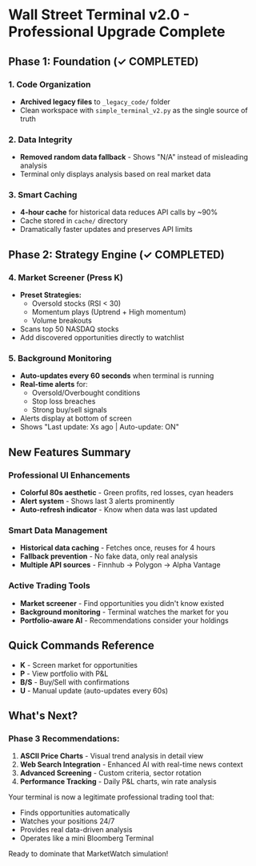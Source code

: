 # Wall Street Terminal v2.0 - Professional Upgrade Complete

## Phase 1: Foundation (✓ COMPLETED)

### 1. Code Organization
- **Archived legacy files** to `_legacy_code/` folder
- Clean workspace with `simple_terminal_v2.py` as the single source of truth

### 2. Data Integrity
- **Removed random data fallback** - Shows "N/A" instead of misleading analysis
- Terminal only displays analysis based on real market data

### 3. Smart Caching
- **4-hour cache** for historical data reduces API calls by ~90%
- Cache stored in `cache/` directory
- Dramatically faster updates and preserves API limits

## Phase 2: Strategy Engine (✓ COMPLETED)

### 4. Market Screener (Press K)
- **Preset Strategies:**
  - Oversold stocks (RSI < 30)
  - Momentum plays (Uptrend + High momentum)
  - Volume breakouts
- Scans top 50 NASDAQ stocks
- Add discovered opportunities directly to watchlist

### 5. Background Monitoring
- **Auto-updates every 60 seconds** when terminal is running
- **Real-time alerts** for:
  - Oversold/Overbought conditions
  - Stop loss breaches
  - Strong buy/sell signals
- Alerts display at bottom of screen
- Shows "Last update: Xs ago | Auto-update: ON"

## New Features Summary

### Professional UI Enhancements
- **Colorful 80s aesthetic** - Green profits, red losses, cyan headers
- **Alert system** - Shows last 3 alerts prominently
- **Auto-refresh indicator** - Know when data was last updated

### Smart Data Management
- **Historical data caching** - Fetches once, reuses for 4 hours
- **Fallback prevention** - No fake data, only real analysis
- **Multiple API sources** - Finnhub → Polygon → Alpha Vantage

### Active Trading Tools
- **Market screener** - Find opportunities you didn't know existed
- **Background monitoring** - Terminal watches the market for you
- **Portfolio-aware AI** - Recommendations consider your holdings

## Quick Commands Reference
- **K** - Screen market for opportunities
- **P** - View portfolio with P&L
- **B/S** - Buy/Sell with confirmations
- **U** - Manual update (auto-updates every 60s)

## What's Next?

### Phase 3 Recommendations:
1. **ASCII Price Charts** - Visual trend analysis in detail view
2. **Web Search Integration** - Enhanced AI with real-time news context
3. **Advanced Screening** - Custom criteria, sector rotation
4. **Performance Tracking** - Daily P&L charts, win rate analysis

Your terminal is now a legitimate professional trading tool that:
- Finds opportunities automatically
- Watches your positions 24/7
- Provides real data-driven analysis
- Operates like a mini Bloomberg Terminal

Ready to dominate that MarketWatch simulation!